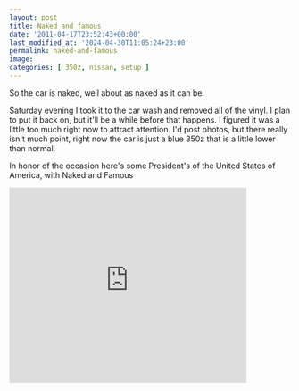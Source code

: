 ```yaml
---
layout: post
title: Naked and famous
date: '2011-04-17T23:52:43+00:00'
last_modified_at: '2024-04-30T11:05:24+23:00'
permalink: naked-and-famous
image:
categories: [ 350z, nissan, setup ]
---
```

So the car is naked, well about as naked as it can be.

Saturday evening I took it to the car wash and removed all of the vinyl. I plan to put it back on, but it'll be a while before that happens. I figured it was a little too much right now to attract attention. I'd post photos, but there really isn't much point, right now the car is just a blue 350z that is a little lower than normal.

<p>In honor of the occasion here's some President's of the United States of America, with Naked and Famous</p> <iframe title="YouTube video player" height="349" src="https://www.youtube.com/embed/GHPkLuVBQ1Y?rel=0&amp;hd=1" frameborder="0" width="425" allowfullscreen="allowfullscreen"></iframe>

